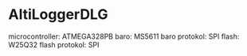 # AltiLoggerDLG

microcontroller: ATMEGA328PB
baro: MS5611
baro protokol: SPI
flash: W25Q32
flash protokol: SPI
